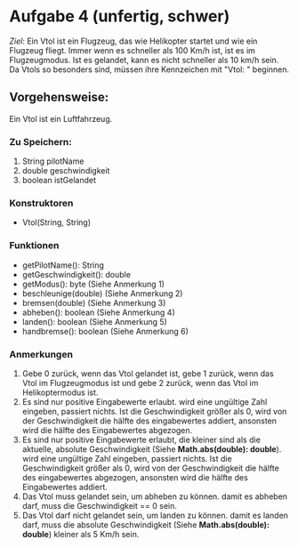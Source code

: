 # Aufgabe 4 (unfertig, schwer)
*Ziel*: Ein Vtol ist ein Flugzeug, das wie Helikopter startet und wie ein Flugzeug fliegt.
Immer wenn es schneller als 100 Km/h ist, ist es im Flugzeugmodus.
Ist es gelandet, kann es nicht schneller als 10 km/h sein.
Da Vtols so besonders sind, müssen ihre Kennzeichen mit "Vtol: " beginnen.
## Vorgehensweise:
Ein Vtol ist ein Luftfahrzeug.
### Zu Speichern:
1. String pilotName
2. double geschwindigkeit
3. boolean istGelandet
### Konstruktoren
* Vtol(String, String)
### Funktionen
* getPilotName(): String
* getGeschwindigkeit(): double
* getModus(): byte (Siehe Anmerkung 1)
* beschleunige(double) (Siehe Anmerkung 2)
* bremsen(double) (Siehe Anmerkung 3)
* abheben(): boolean (Siehe Anmerkung 4)
* landen(): boolean (Siehe Anmerkung 5)
* handbremse(): boolean (Siehe Anmerkung 6)
### Anmerkungen
1. Gebe 0 zurück, wenn das Vtol gelandet ist, gebe 1 zurück, wenn das Vtol im Flugzeugmodus ist und gebe 2 zurück, wenn das Vtol im Helikoptermodus ist.
2. Es sind nur positive Eingabewerte erlaubt. wird eine ungültige Zahl eingeben, passiert nichts. Ist die Geschwindigkeit größer als 0, wird von der Geschwindigkeit die hälfte des eingabewertes addiert, ansonsten wird die hälfte des Eingabewertes abgezogen.
3. Es sind nur positive Eingabewerte erlaubt, die kleiner sind als die aktuelle, absolute Geschwindigkeit (Siehe **Math.abs(double): double**). wird eine ungültige Zahl eingeben, passiert nichts. Ist die Geschwindigkeit größer als 0, wird von der Geschwindigkeit die hälfte des eingabewertes abgezogen, ansonsten wird die hälfte des Eingabewertes addiert.
4. Das Vtol muss gelandet sein, um abheben zu können. damit es abheben darf, muss die Geschwindigkeit == 0 sein.
5. Das Vtol darf nicht gelandet sein, um landen zu können. damit es landen darf, muss die absolute Geschwindigkeit (Siehe **Math.abs(double): double**) kleiner als 5 Km/h sein.